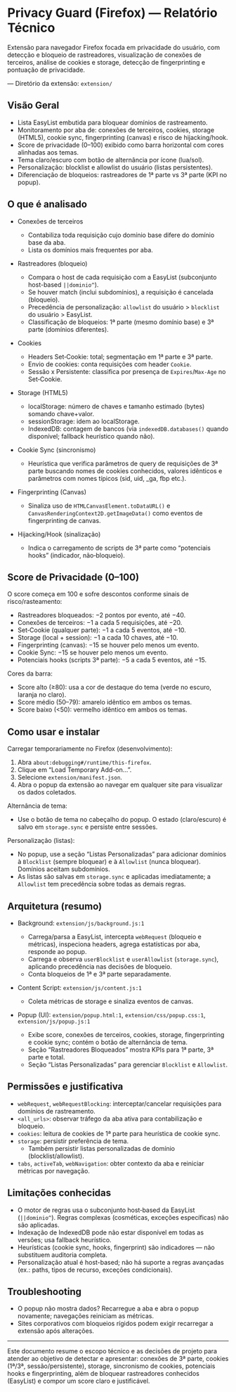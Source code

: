 # Privacy Guard (Firefox) — Relatório Técnico

Extensão para navegador Firefox focada em privacidade do usuário, com detecção e bloqueio de rastreadores, visualização de conexões de terceiros, análise de cookies e storage, detecção de fingerprinting e pontuação de privacidade.

— Diretório da extensão: `extension/`

## Visão Geral

- Lista EasyList embutida para bloquear domínios de rastreamento.
- Monitoramento por aba de: conexões de terceiros, cookies, storage (HTML5), cookie sync, fingerprinting (canvas) e risco de hijacking/hook.
- Score de privacidade (0–100) exibido como barra horizontal com cores alinhadas aos temas.
- Tema claro/escuro com botão de alternância por ícone (lua/sol).
- Personalização: blocklist e allowlist do usuário (listas persistentes).
- Diferenciação de bloqueios: rastreadores de 1ª parte vs 3ª parte (KPI no popup).

## O que é analisado

- Conexões de terceiros
  - Contabiliza toda requisição cujo domínio base difere do domínio base da aba.
  - Lista os domínios mais frequentes por aba.

- Rastreadores (bloqueio)
  - Compara o host de cada requisição com a EasyList (subconjunto host-based `||dominio^`).
  - Se houver match (inclui subdomínios), a requisição é cancelada (bloqueio).
  - Precedência de personalização: `allowlist` do usuário > `blocklist` do usuário > EasyList.
  - Classificação de bloqueios: 1ª parte (mesmo domínio base) e 3ª parte (domínios diferentes).

- Cookies
  - Headers Set‑Cookie: total; segmentação em 1ª parte e 3ª parte.
  - Envio de cookies: conta requisições com header `Cookie`.
  - Sessão x Persistente: classifica por presença de `Expires`/`Max-Age` no Set‑Cookie.

- Storage (HTML5)
  - localStorage: número de chaves e tamanho estimado (bytes) somando chave+valor.
  - sessionStorage: idem ao localStorage.
  - IndexedDB: contagem de bancos (via `indexedDB.databases()` quando disponível; fallback heurístico quando não).

- Cookie Sync (sincronismo)
  - Heurística que verifica parâmetros de query de requisições de 3ª parte buscando nomes de cookies conhecidos, valores idênticos e parâmetros com nomes típicos (sid, uid, _ga, fbp etc.).

- Fingerprinting (Canvas)
  - Sinaliza uso de `HTMLCanvasElement.toDataURL()` e `CanvasRenderingContext2D.getImageData()` como eventos de fingerprinting de canvas.

- Hijacking/Hook (sinalização)
  - Indica o carregamento de scripts de 3ª parte como “potenciais hooks” (indicador, não‑bloqueio).

## Score de Privacidade (0–100)

O score começa em 100 e sofre descontos conforme sinais de risco/rasteamento:

- Rastreadores bloqueados: −2 pontos por evento, até −40.
- Conexões de terceiros: −1 a cada 5 requisições, até −20.
- Set‑Cookie (qualquer parte): −1 a cada 5 eventos, até −10.
- Storage (local + session): −1 a cada 10 chaves, até −10.
- Fingerprinting (canvas): −15 se houver pelo menos um evento.
- Cookie Sync: −15 se houver pelo menos um evento.
- Potenciais hooks (scripts 3ª parte): −5 a cada 5 eventos, até −15.

Cores da barra:
- Score alto (≥80): usa a cor de destaque do tema (verde no escuro, laranja no claro).
- Score médio (50–79): amarelo idêntico em ambos os temas.
- Score baixo (<50): vermelho idêntico em ambos os temas.

## Como usar e instalar

Carregar temporariamente no Firefox (desenvolvimento):
1. Abra `about:debugging#/runtime/this-firefox`.
2. Clique em “Load Temporary Add-on…”.
3. Selecione `extension/manifest.json`.
4. Abra o popup da extensão ao navegar em qualquer site para visualizar os dados coletados.

Alternância de tema:
- Use o botão de tema no cabeçalho do popup. O estado (claro/escuro) é salvo em `storage.sync` e persiste entre sessões.

Personalização (listas):
- No popup, use a seção “Listas Personalizadas” para adicionar domínios à `Blocklist` (sempre bloquear) e à `Allowlist` (nunca bloquear). Domínios aceitam subdomínios.
- As listas são salvas em `storage.sync` e aplicadas imediatamente; a `Allowlist` tem precedência sobre todas as demais regras.

## Arquitetura (resumo)

- Background: `extension/js/background.js:1`
  - Carrega/parsa a EasyList, intercepta `webRequest` (bloqueio e métricas), inspeciona headers, agrega estatísticas por aba, responde ao popup.
  - Carrega e observa `userBlocklist` e `userAllowlist` (`storage.sync`), aplicando precedência nas decisões de bloqueio.
  - Conta bloqueios de 1ª e 3ª parte separadamente.

- Content Script: `extension/js/content.js:1`
  - Coleta métricas de storage e sinaliza eventos de canvas.

- Popup (UI): `extension/popup.html:1`, `extension/css/popup.css:1`, `extension/js/popup.js:1`
  - Exibe score, conexões de terceiros, cookies, storage, fingerprinting e cookie sync; contém o botão de alternância de tema.
  - Seção “Rastreadores Bloqueados” mostra KPIs para 1ª parte, 3ª parte e total.
  - Seção “Listas Personalizadas” para gerenciar `Blocklist` e `Allowlist`.

## Permissões e justificativa

- `webRequest`, `webRequestBlocking`: interceptar/cancelar requisições para domínios de rastreamento.
- `<all_urls>`: observar tráfego da aba ativa para contabilização e bloqueio.
- `cookies`: leitura de cookies de 1ª parte para heurística de cookie sync.
- `storage`: persistir preferência de tema.
  - Também persistir listas personalizadas de domínio (blocklist/allowlist).
- `tabs`, `activeTab`, `webNavigation`: obter contexto da aba e reiniciar métricas por navegação.

## Limitações conhecidas

- O motor de regras usa o subconjunto host‑based da EasyList (`||dominio^`). Regras complexas (cosméticas, exceções específicas) não são aplicadas.
- Indexação de IndexedDB pode não estar disponível em todas as versões; usa fallback heurístico.
- Heurísticas (cookie sync, hooks, fingerprint) são indicadores — não substituem auditoria completa.
- Personalização atual é host-based; não há suporte a regras avançadas (ex.: paths, tipos de recurso, exceções condicionais).

## Troubleshooting

- O popup não mostra dados? Recarregue a aba e abra o popup novamente; navegações reiniciam as métricas.
- Sites corporativos com bloqueios rígidos podem exigir recarregar a extensão após alterações.

---

Este documento resume o escopo técnico e as decisões de projeto para atender ao objetivo de detectar e apresentar: conexões de 3ª parte, cookies (1ª/3ª, sessão/persistente), storage, sincronismo de cookies, potenciais hooks e fingerprinting, além de bloquear rastreadores conhecidos (EasyList) e compor um score claro e justificável.
